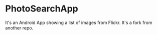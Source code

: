 # PhotoSearchApp
It's an Android App showing a list of images from Flickr. It's a fork from another repo.
